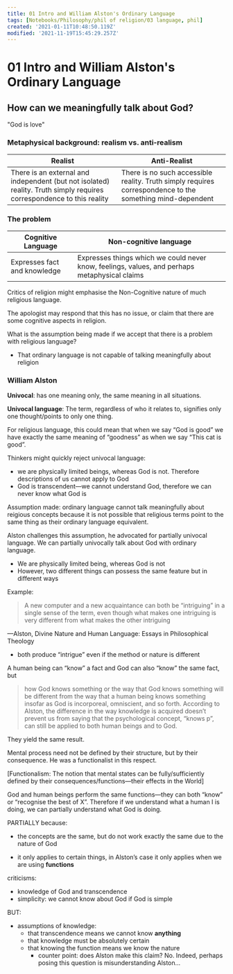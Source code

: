 ```yaml
---
title: 01 Intro and William Alston's Ordinary Language
tags: [Notebooks/Philosophy/phil of religion/03 language, phil]
created: '2021-01-11T10:48:50.119Z'
modified: '2021-11-19T15:45:29.257Z'
---
```


# 01 Intro and William Alston's Ordinary Language

## How can we meaningfully talk about God?

"God is love"

### Metaphysical background: realism vs. anti-realism

|Realist|Anti-Realist|
|-|-|
|There is an external and independent (but not isolated) reality. Truth simply requires correspondence to this reality|There is no such accessible reality. Truth simply requires correspondence to the something mind-dependent|



### The problem

| Cognitive Language           | Non-cognitive language                                       |
| ---------------------------- | ------------------------------------------------------------ |
| Expresses fact and knowledge | Expresses things which we could never know, feelings, values, and perhaps metaphysical claims |

Critics of religion might emphasise the Non-Cognitive nature of much religious language.

The apologist may respond that this has no issue, or claim that there are some cognitive aspects in religion.



What is the assumption being made if we accept that there is a problem with religious language?

- That ordinary language is not capable of talking meaningfully about religion



### William Alston

**Univocal**: has one meaning only, the same meaning in all situations.

**Univocal language**: The term, regardless of who it relates to, signifies only one thought/points to only one thing.

For religious language, this could mean that when we say “God is good” we have exactly the same meaning of “goodness” as when we say “This cat is good”.

Thinkers might quickly reject univocal language:

- we are physically limited beings, whereas God is not. Therefore descriptions of us cannot apply to God
- God is transcendent—we cannot understand God, therefore we can never know what God is

Assumption made: ordinary language cannot talk meaningfully about reigious concepts because it is not possible that religious terms point to the same thing as their ordinary language equivalent.

Alston challenges this assumption, he advocated for partially univocal language. We can partially univocally talk about God with ordinary language.

- We are physically limited being, whereas God is not
- However, two different things can possess the same feature but in different ways

Example:

> A new computer and a new acquaintance can both be “intriguing” in a single sense of the term, even though what makes one intriguing is very different from what makes the other intriguing

—Alston, Divine Nature and Human Language: Essays in Philosophical Theology

- both produce “intrigue” even if the method or nature is different



A human being can “know” a fact and God can also “know” the same fact, but

> how God knows something or the way that God knows something will be different from the way that a human being knows something insofar as God is incorporeal, omniscient, and so forth. According to Alston, the difference in the way knowledge is acquired doesn’t prevent us from saying that the psychological concept, “knows p”, can still be applied to both human beings and to God.

They yield the same result.



Mental process need not be defined by their structure, but by their consequence. He was a functionalist in this respect.

[Functionalism: The notion that mental states can be fully/sufficiently defined by their consequences/functions—their effects in the World]

God and human beings perform the same functions—they can both “know” or “recognise the best of X”. Therefore if we understand what a human I is doing, we can partially understand what God is doing.

PARTIALLY because:

- the concepts are the same, but do not work exactly the same due to the nature of God

- it only applies to certain things, in Alston’s case it only applies when we are using **functions**

criticisms:

- knowledge of God and transcendence
- simplicity: we cannot know about God if God is simple

BUT:

- assumptions of knowledge:
  - that transcendence means we cannot know **anything**
  - that knowledge must be absolutely certain
  - that knowing the function means we know the nature
    - counter point: does Alston make this claim? No. Indeed, perhaps posing this question is misunderstanding Alston...
